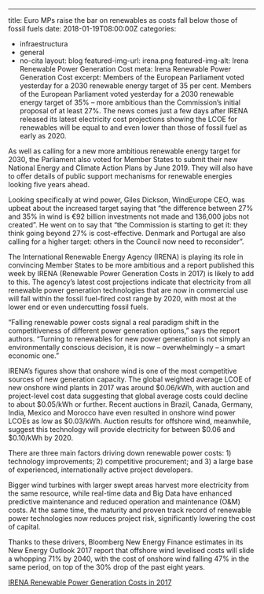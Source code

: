 ---
title: Euro MPs raise the bar on renewables as costs fall below those of fossil fuels
date: 2018-01-19T08:00:00Z
categories:
- infraestructura
- general
- no-cita
layout: blog
featured-img-url: irena.png
featured-img-alt: Irena Renewable Power Generation Cost
meta: Irena Renewable Power Generation Cost
excerpt: Members of the European Parliament voted yesterday for a 2030 renewable energy target of 35 per cent. 
Members of the European Parliament voted yesterday for a 2030 renewable energy target of 35% – more ambitious than the Commission’s initial proposal of at least 27%. The news comes just a few days after IRENA released its latest electricity cost projections showing the LCOE for renewables will be equal to and even lower than those of fossil fuel as early as 2020.

As well as calling for a new more ambitious renewable energy target for 2030, the Parliament also voted for Member States to submit their new National Energy and Climate Action Plans by June 2019. They will also have to offer details of public support mechanisms for renewable energies looking five years ahead.

Looking specifically at wind power, Giles Dickson, WindEurope CEO, was upbeat about the increased target saying that “the difference between 27% and 35% in wind is €92 billion investments not made and 136,000 jobs not created”. He went on to say that “the Commission is starting to get it: they think going beyond 27% is cost-effective. Denmark and Portugal are also calling for a higher target: others in the Council now need to reconsider”.

The International Renewable Energy Agency (IRENA) is playing its role in convincing Member States to be more ambitious and a report published this week by IRENA (Renewable Power Generation Costs in 2017) is likely to add to this. The agency’s latest cost projections indicate that electricity from all renewable power generation technologies that are now in commercial use will fall within the fossil fuel-fired cost range by 2020, with most at the lower end or even undercutting fossil fuels.

“Falling renewable power costs signal a real paradigm shift in the competitiveness of different power generation options,” says the report authors. “Turning to renewables for new power generation is not simply an environmentally conscious decision, it is now – overwhelmingly – a smart economic one.”

IRENA’s figures show that onshore wind is one of the most competitive sources of new generation capacity. The global weighted average LCOE of new onshore wind plants in 2017 was around $0.06/kWh, with auction and project-level cost data suggesting that global average costs could decline to about $0.05/kWh or further. Recent auctions in Brazil, Canada, Germany, India, Mexico and Morocco have even resulted in onshore wind power LCOEs as low as $0.03/kWh. Auction results for offshore wind, meanwhile, suggest this technology will provide electricity for between $0.06 and $0.10/kWh by 2020.

There are three main factors driving down renewable power costs: 1) technology improvements; 2) competitive procurement; and 3) a large base of experienced, internationally active project developers.

Bigger wind turbines with larger swept areas harvest more electricity from the same resource, while real-time data and Big Data have enhanced predictive maintenance and reduced operation and maintenance (O&M) costs. At the same time, the maturity and proven track record of renewable power technologies now reduces project risk, significantly lowering the cost of capital.

Thanks to these drivers, Bloomberg New Energy Finance estimates in its New Energy Outlook 2017 report that offshore wind levelised costs will slide a whopping 71% by 2040, with the cost of onshore wind falling 47% in the same period, on top of the 30% drop of the past eight years.

<a href=https://www.irena.org/-/media/Files/IRENA/Agency/Publication/2018/Jan/IRENA_2017_Power_Costs_2018.pdf>IRENA Renewable Power Generation Costs in 2017</a>



